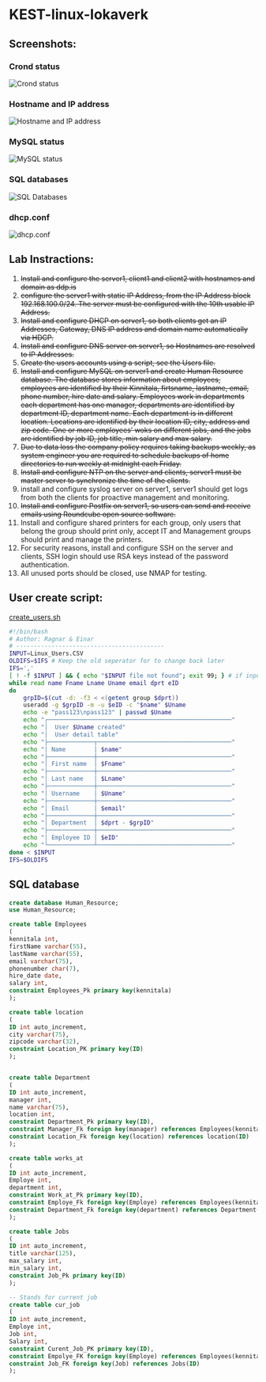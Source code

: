 # KEST-linux-lokaverk
## Screenshots:
### Crond status
![Crond status](crond_status.png)
### Hostname and IP address
![Hostname and IP address](hostname_n_ip_address.png)
### MySQL status
![MySQL status](MySQL_status.png)
### SQL databases
![SQL Databases](SQl_databases.png)
### dhcp.conf
![dhcp.conf](dhcp.conf.png)

## Lab Instractions:
  1. ~~Install and configure the server1, client1 and client2 with hostnames and domain as ddp.is~~
  2. ~~configure the server1 with static IP Address, from the IP Address block 192.168.100.0/24. The server must be configured with the 10th usable IP Address.~~
  3. ~~Install and configure DHCP on server1, so both clients get an IP Addresses, Gateway, DNS IP address and domain name automatically via HDCP.~~
  4. ~~Install and configure DNS server on server1, so Hostnames are resolved to IP Addresses.~~
  5. ~~Create the users accounts using a script, see the Users file.~~
  6. ~~Install and configure MySQL on server1 and create Human Resource database. The database stores information about employees, employees are identified by their Kinnitala, firtsname, lastname, email, phone number, hire date and salary. Employees work in departments each department has one manager, departments are identified by department ID, department name. Each department is in different location. Locations are identified by their location ID, city, address and zip code. One or more employees’ woks on different jobs, and the jobs are identified by job ID, job title, min salary and max salary.~~
  7. ~~Due to data loss the company policy requires taking backups weekly, as system engineer you are required to schedule backups of home directories to run weekly at midnight each Friday.~~
  8. ~~Install and configure NTP on the server and clients, server1 must be master server to synchronize the time of the clients.~~
  9. install and configure syslog server on server1, server1 should get logs from both the clients for proactive management and monitoring.
  10. ~~Install and configure Postfix on server1, so users can send and receive emails using Roundcube open source software.~~
  11. Install and configure shared printers for each group, only users that belong the group should print only, accept IT and Management groups should print and manage the printers. 
  12. For security reasons, install and configure SSH on the server and clients, SSH login should use RSA keys instead of the password authentication.
  13. All unused ports should be closed, use NMAP for testing.
## User create script:
[create_users.sh](create_users.sh)
```bash
#!/bin/bash
# Author: Ragnar & Einar
# ------------------------------------------
INPUT=Linux_Users.CSV
OLDIFS=$IFS # Keep the old seperator for to change back later
IFS=','
[ ! -f $INPUT ] && { echo "$INPUT file not found"; exit 99; } # if input is not a file
while read name Fname Lname Uname email dprt eID
do
    grpID=$(cut -d: -f3 < <(getent group $dprt))
    useradd -g $grpID -m -u $eID -c "$name" $Uname
    echo -e "pass123\npass123" | passwd $Uname
    echo "┌────────────────────────────────────────────────────"
    echo "│  User $Uname created"
    echo "│  User detail table"
    echo "├─────────────┬──────────────────────────────────────"
    echo "│ Name        │ $name"
    echo "├─────────────┼──────────────────────────────────────"
    echo "│ First name  │ $Fname"
    echo "├─────────────┼──────────────────────────────────────"
    echo "│ Last name   │ $Lname"
    echo "├─────────────┼──────────────────────────────────────"
    echo "│ Username    │ $Uname"
    echo "├─────────────┼──────────────────────────────────────"
    echo "│ Email       │ $email"
    echo "├─────────────┼──────────────────────────────────────"
    echo "│ Department  │ $dprt - $grpID"
    echo "├─────────────┼──────────────────────────────────────"
    echo "│ Employee ID │ $eID"
    echo "└─────────────┴──────────────────────────────────────"
done < $INPUT
IFS=$OLDIFS
```

## SQL database
```sql
create database Human_Resource;
use Human_Resource;

create table Employees
(
kennitala int,
firstName varchar(55),
lastName varchar(55),
email varchar(75),
phonenumber char(7),
hire_date date,
salary int,
constraint Employees_Pk primary key(kennitala)
);

create table location
(
ID int auto_increment,
city varchar(75),
zipcode varchar(32),
constraint Location_PK primary key(ID)
);


create table Department
(
ID int auto_increment,
manager int,
name varchar(75),
location int,
constraint Department_Pk primary key(ID),
constraint Manager_Fk foreign key(manager) references Employees(kennitala),
constraint Location_Fk foreign key(location) references location(ID)
);

create table works_at
(
ID int auto_increment,
Employe int,
department int,
constraint Work_at_Pk primary key(ID),
constraint Employe_Fk foreign key(Employe) references Employees(kennitala),
constraint Department_Fk foreign key(department) references Department(ID)
);

create table Jobs
(
ID int auto_increment,
title varchar(125),
max_salary int,
min_salary int,
constraint Job_Pk primary key(ID)
);

-- Stands for current job
create table cur_job
(
ID int auto_increment,
Employe int,
Job int,
Salary int,
constraint Curent_Job_PK primary key(ID),
constraint Empolye_FK foreign key(Employe) references Employees(kennitala),
constraint Job_FK foreign key(Job) references Jobs(ID)
);
```
